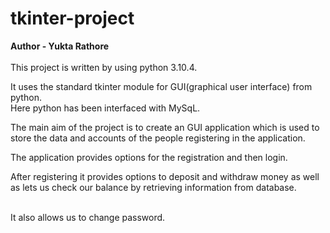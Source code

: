 # tkinter-project
<b>Author - Yukta Rathore</b>
<br>
<br>This project is written by using python 3.10.4.
<br>
<p>It uses the standard tkinter module for GUI(graphical user interface) from python.<br>
Here python has been interfaced with MySqL.</p>
<p>The main aim of the project is to create an GUI application which is used to store the data and accounts of the people registering in the application.</p>
The application provides options for the registration and then login.
<br>
<p>After registering it provides options to deposit and withdraw money as well as lets us check our balance by retrieving information from database.</p>
<br>
It also allows us to change password.

